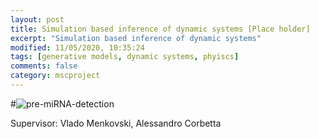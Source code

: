 ```yaml
---
layout: post
title: Simulation based inference of dynamic systems [Place holder] 
excerpt: "Simulation based inference of dynamic systems"
modified: 11/05/2020, 10:35:24
tags: [generative models, dynamic systems, phyiscs]
comments: false
category: mscproject
---
```


 

#![pre-miRNA-detection](../../images/posts/mirna-detect.png)

Supervisor: Vlado Menkovski, Alessandro Corbetta



